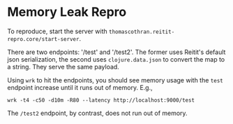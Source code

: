 # Memory Leak Repro

To reproduce, start the server with `thomascothran.reitit-repro.core/start-server`.

There are two endpoints: '/test' and '/test2'. The former uses Reitit's default json serialization, the second uses `clojure.data.json` to convert the map to a string. They serve the same payload.

Using `wrk` to hit the endpoints, you should see memory usage with the `test` endpoint increase until it runs out of memory. E.g.,

```
wrk -t4 -c50 -d10m -R80 --latency http://localhost:9000/test
```

The `/test2` endpoint, by contrast, does not run out of memory.

